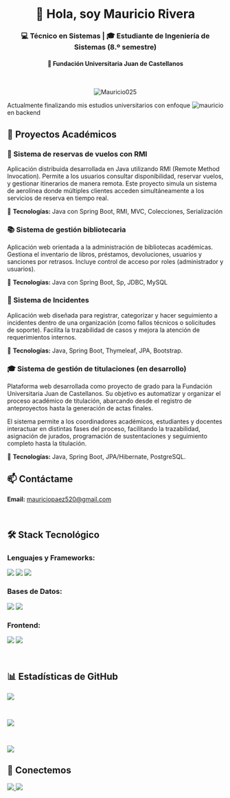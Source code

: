 <h1 align="center">👋 Hola, soy Mauricio Rivera</h1>
<h3 align="center">💻 Técnico en Sistemas | 🎓 Estudiante de Ingeniería de Sistemas (8.º semestre)</h3>
<h4 align="center">📍 Fundación Universitaria Juan de Castellanos</h4>
<br>

<p align="center">
  <img src="https://komarev.com/ghpvc/?username=Mauricio025&label=Profile%20views&color=0e75b6&style=flat" alt="Mauricio025" />
</p>

<p><img align="right" src="https://github.com/Adam-pw/Adam-pw/blob/main/animation_500_kxa883sd.gif" alt="mauricio" /></p>

Actualmente finalizando mis estudios universitarios con enfoque en backend

## 🚀 Proyectos Académicos

### 🛬 Sistema de reservas de vuelos con RMI
Aplicación distribuida desarrollada en Java utilizando RMI (Remote Method Invocation). Permite a los usuarios consultar disponibilidad, reservar vuelos, y gestionar itinerarios de manera remota. Este proyecto simula un sistema de aerolínea donde múltiples clientes acceden simultáneamente a los servicios de reserva en tiempo real.

🔧 **Tecnologías:** Java con Spring Boot, RMI, MVC, Colecciones, Serialización

### 📚 Sistema de gestión bibliotecaria
Aplicación web orientada a la administración de bibliotecas académicas. Gestiona el inventario de libros, préstamos, devoluciones, usuarios y sanciones por retrasos. Incluye control de acceso por roles (administrador y usuarios).

🔧 **Tecnologías:** Java con Spring Boot, Sp, JDBC, MySQL

### 🚨 Sistema de Incidentes
Aplicación web diseñada para registrar, categorizar y hacer seguimiento a incidentes dentro de una organización (como fallos técnicos o solicitudes de soporte). Facilita la trazabilidad de casos y mejora la atención de requerimientos internos.

🔧 **Tecnologías:** Java, Spring Boot, Thymeleaf, JPA, Bootstrap.

### 🎓 Sistema de gestión de titulaciones (en desarrollo)
Plataforma web desarrollada como proyecto de grado para la Fundación Universitaria Juan de Castellanos. Su objetivo es automatizar y organizar el proceso académico de titulación, abarcando desde el registro de anteproyectos hasta la generación de actas finales.

El sistema permite a los coordinadores académicos, estudiantes y docentes interactuar en distintas fases del proceso, facilitando la trazabilidad, asignación de jurados, programación de sustentaciones y seguimiento completo hasta la titulación.

🔧 **Tecnologías:** Java, Spring Boot, JPA/Hibernate, PostgreSQL.

## 📫 Contáctame
**Email:** mauriciopaez520@gmail.com

<br>

## 🛠 Stack Tecnológico

### **Lenguajes y Frameworks:**
<p>
  <img src="https://img.shields.io/badge/Java-ED8B00?style=for-the-badge&logo=openjdk&logoColor=white" />
  <img src="https://img.shields.io/badge/Spring-6DB33F?style=for-the-badge&logo=spring&logoColor=white" />
  <img src="https://img.shields.io/badge/Spring_Boot-F2F4F9?style=for-the-badge&logo=spring-boot" />
</p>

### **Bases de Datos:**
<p>
  <img src="https://img.shields.io/badge/MySQL-005C84?style=for-the-badge&logo=mysql&logoColor=white" />
  <img src="https://img.shields.io/badge/PostgreSQL-316192?style=for-the-badge&logo=postgresql&logoColor=white" />
</p>

### **Frontend:**
<p>
  <img src="https://img.shields.io/badge/HTML5-E34F26?style=for-the-badge&logo=html5&logoColor=white" />
  <img src="https://img.shields.io/badge/CSS3-1572B6?style=for-the-badge&logo=css3&logoColor=white" />
</p>

<br>

## 📊 Estadísticas de GitHub

<p>
  <img align="center" src="https://github-readme-stats.vercel.app/api/top-langs?username=Mauricio025&show_icons=true&locale=es&layout=compact&theme=dark" />
</p>

<br>

<p>
  <img align="center" src="https://github-readme-stats.vercel.app/api?username=Mauricio025&show_icons=true&locale=es&theme=dark" />
</p>

<br>

<p>
  <img align="center" src="https://github-readme-streak-stats.herokuapp.com/?user=Mauricio025&theme=dark&background=0d1117&date_format=M%20j%5B%2C%20Y%5D" />
</p>

## 🤝 Conectemos
<p align="left">
  <a href="https://github.com/Mauricio025" target="_blank">
    <img src="https://img.shields.io/badge/GitHub-100000?style=for-the-badge&logo=github&logoColor=white" />
  </a>
  <a href="mailto:mauriciopaez520@gmail.com" target="_blank">
    <img src="https://img.shields.io/badge/Gmail-D14836?style=for-the-badge&logo=gmail&logoColor=white" />
  </a>
</p>
